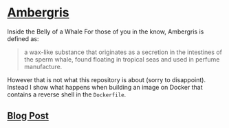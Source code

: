 # [Ambergris](https://lanrat.com/ambergris/)

Inside the Belly of a Whale
For those of you in the know, Ambergris is defined as:

> a wax-like substance that originates as a secretion in the intestines
of the sperm whale, found floating in tropical seas and used in
perfume manufacture.


However that is not what this repository is about (sorry to disappoint). Instead I show what happens when building an image on Docker that contains a reverse shell in the `Dockerfile`.


## [Blog Post](https://lanrat.com/ambergris/)
